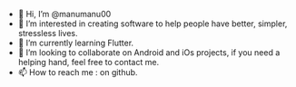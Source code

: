 - 👋 Hi, I’m @manumanu00
- 👀 I’m interested in creating software to help people have better, simpler, stressless lives.
- 🌱 I’m currently learning Flutter.
- 💞️ I’m looking to collaborate on Android and iOs projects, if you need a helping hand, feel free to contact me.
- 📫 How to reach me : on github.

<!---
manumanu00/manumanu00 is a ✨ special ✨ repository because its `README.md` (this file) appears on your GitHub profile.
You can click the Preview link to take a look at your changes.
--->
